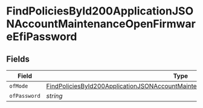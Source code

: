# FindPoliciesById200ApplicationJSONAccountMaintenanceOpenFirmwareEfiPassword


## Fields

| Field                                                                                                                                                                                             | Type                                                                                                                                                                                              | Required                                                                                                                                                                                          | Description                                                                                                                                                                                       |
| ------------------------------------------------------------------------------------------------------------------------------------------------------------------------------------------------- | ------------------------------------------------------------------------------------------------------------------------------------------------------------------------------------------------- | ------------------------------------------------------------------------------------------------------------------------------------------------------------------------------------------------- | ------------------------------------------------------------------------------------------------------------------------------------------------------------------------------------------------- |
| `ofMode`                                                                                                                                                                                          | [FindPoliciesById200ApplicationJSONAccountMaintenanceOpenFirmwareEfiPasswordOfMode](../../models/operations/findpoliciesbyid200applicationjsonaccountmaintenanceopenfirmwareefipasswordofmode.md) | :heavy_minus_sign:                                                                                                                                                                                | N/A                                                                                                                                                                                               |
| `ofPassword`                                                                                                                                                                                      | *string*                                                                                                                                                                                          | :heavy_minus_sign:                                                                                                                                                                                | N/A                                                                                                                                                                                               |